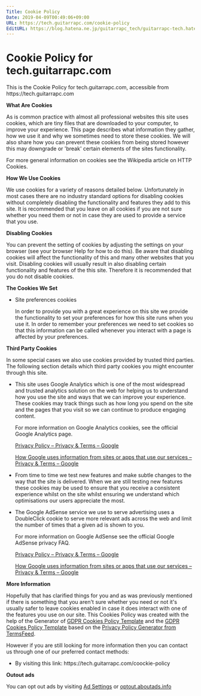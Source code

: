 ```yaml
---
Title: Cookie Policy
Date: 2019-04-09T00:49:06+09:00
URL: https://tech.guitarrapc.com/cookie-policy
EditURL: https://blog.hatena.ne.jp/guitarrapc_tech/guitarrapc-tech.hatenablog.com/atom/page/17680117127012045703
---
```


<h1>Cookie Policy for tech.guitarrapc.com</h1>

<p>This is the Cookie Policy for tech.guitarrapc.com, accessible from https://tech.guitarrapc.com</p>

<p><strong>What Are Cookies</strong></p>

<p>As is common practice with almost all professional websites this site uses cookies, which are tiny files that are downloaded to your computer, to improve your experience. This page describes what information they gather, how we use it and why we sometimes need to store these cookies. We will also share how you can prevent these cookies from being stored however this may downgrade or 'break' certain elements of the sites functionality.</p>

<p>For more general information on cookies see the Wikipedia article on HTTP Cookies.</p>

<p><strong>How We Use Cookies</strong></p>

<p>We use cookies for a variety of reasons detailed below. Unfortunately in most cases there are no industry standard options for disabling cookies without completely disabling the functionality and features they add to this site. It is recommended that you leave on all cookies if you are not sure whether you need them or not in case they are used to provide a service that you use.</p>

<p><strong>Disabling Cookies</strong></p>

<p>You can prevent the setting of cookies by adjusting the settings on your browser (see your browser Help for how to do this). Be aware that disabling cookies will affect the functionality of this and many other websites that you visit. Disabling cookies will usually result in also disabling certain functionality and features of the this site. Therefore it is recommended that you do not disable cookies.</p>

<p><strong>The Cookies We Set</strong></p>

<ul>
<li>
    <p>Site preferences cookies</p>
    <p>In order to provide you with a great experience on this site we provide the functionality to set your preferences for how this site runs when you use it. In order to remember your preferences we need to set cookies so that this information can be called whenever you interact with a page is affected by your preferences.</p>
</li>
</ul>

<p><strong>Third Party Cookies</strong></p>

<p>In some special cases we also use cookies provided by trusted third parties. The following section details which third party cookies you might encounter through this site.</p>

<ul>

<li>
    <p>This site uses Google Analytics which is one of the most widespread and trusted analytics solution on the web for helping us to understand how you use the site and ways that we can improve your experience. These cookies may track things such as how long you spend on the site and the pages that you visit so we can continue to produce engaging content.</p>
    <p>For more information on Google Analytics cookies, see the official Google Analytics page. </p>
    <p><a href="https://policies.google.com/privacy?hl=en&gl=en">Privacy Policy – Privacy &amp; Terms – Google</a></p>
    <p><a href="https://policies.google.com/technologies/partner-sites?hl=en">How Google uses information from sites or apps that use our services – Privacy &amp; Terms – Google</a></p>
</li>


<li>
    <p>From time to time we test new features and make subtle changes to the way that the site is delivered. When we are still testing new features these cookies may be used to ensure that you receive a consistent experience whilst on the site whilst ensuring we understand which optimisations our users appreciate the most.</p>
</li>


<li>
    <p>The Google AdSense service we use to serve advertising uses a DoubleClick cookie to serve more relevant ads across the web and limit the number of times that a given ad is shown to you.</p>
    <p>For more information on Google AdSense see the official Google AdSense privacy FAQ. </p>
    <p><a href="https://policies.google.com/privacy?hl=en&gl=en">Privacy Policy – Privacy &amp; Terms – Google</a></p>
    <p><a href="https://policies.google.com/technologies/partner-sites?hl=en">How Google uses information from sites or apps that use our services – Privacy &amp; Terms – Google</a></p>
</li>





</ul>


<p><strong>More Information</strong></p>

<p>Hopefully that has clarified things for you and as was previously mentioned if there is something that you aren't sure whether you need or not it's usually safer to leave cookies enabled in case it does interact with one of the features you use on our site. This Cookies Policy was created with the help of the Generator of <a href="https://cookiepolicygenerator.com">GDPR Cookies Policy Template</a> and the <a href="https://cookiespolicytemplate.com/">GDPR Cookies Policy Template</a> based on the <a href="https://termsfeed.com/privacy-policy/generator/">Privacy Policy Generator from TermsFeed</a>.</p>

<p>However if you are still looking for more information then you can contact us through one of our preferred contact methods:</p>

<ul>

<li>By visiting this link: https://tech.guitarrapc.com/coockie-policy</li>
</ul>

<p><strong>Outout ads</strong></p>

<p>You can opt out ads by visiting <a href="https://adssettings.google.com/authenticated?hl=en">Ad Settings</a> or <a href="http://optout.aboutads.info">optout.aboutads.info</a></p>
